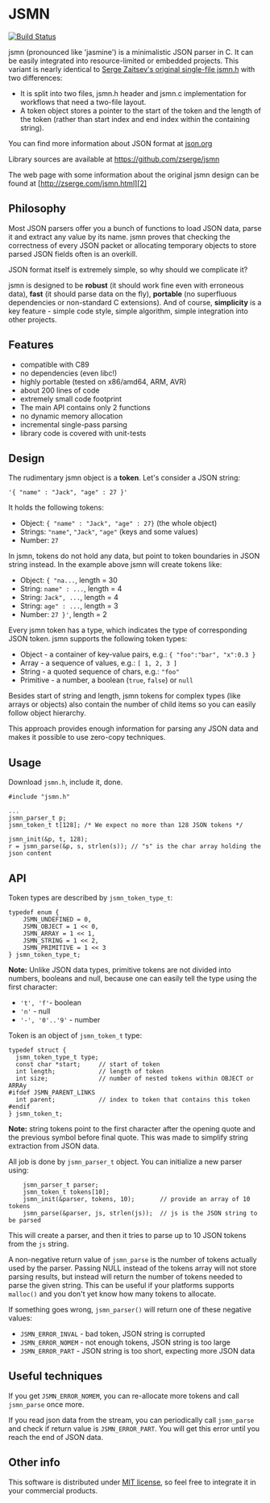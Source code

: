 JSMN
====

[![Build Status](https://travis-ci.org/zserge/jsmn.svg?branch=master)](https://travis-ci.org/zserge/jsmn)

jsmn (pronounced like 'jasmine') is a minimalistic JSON parser in C.  It can be
easily integrated into resource-limited or embedded projects.  This variant is
nearly identical to [Serge Zaitsev's original single-file jsmn.h](https://github.com/zserge/jsmn) with two differences:
* It is split into two files, jsmn.h header and jsmn.c implementation for
workflows that need a two-file layout.
* A token object stores a pointer to the start of the token and the length of
the token (rather than start index and end index within the containing string).

You can find more information about JSON format at [json.org][1]

Library sources are available at https://github.com/zserge/jsmn

The web page with some information about the original jsmn design can be found
at [http://zserge.com/jsmn.html][2]

Philosophy
----------

Most JSON parsers offer you a bunch of functions to load JSON data, parse it
and extract any value by its name. jsmn proves that checking the correctness of
every JSON packet or allocating temporary objects to store parsed JSON fields
often is an overkill. 

JSON format itself is extremely simple, so why should we complicate it?

jsmn is designed to be	**robust** (it should work fine even with erroneous
data), **fast** (it should parse data on the fly), **portable** (no superfluous
dependencies or non-standard C extensions). And of course, **simplicity** is a
key feature - simple code style, simple algorithm, simple integration into
other projects.

Features
--------

* compatible with C89
* no dependencies (even libc!)
* highly portable (tested on x86/amd64, ARM, AVR)
* about 200 lines of code
* extremely small code footprint
* The main API contains only 2 functions
* no dynamic memory allocation
* incremental single-pass parsing
* library code is covered with unit-tests

Design
------

The rudimentary jsmn object is a **token**. Let's consider a JSON string:

	'{ "name" : "Jack", "age" : 27 }'

It holds the following tokens:

* Object: `{ "name" : "Jack", "age" : 27}` (the whole object)
* Strings: `"name"`, `"Jack"`, `"age"` (keys and some values)
* Number: `27`

In jsmn, tokens do not hold any data, but point to token boundaries in JSON
string instead. In the example above jsmn will create tokens like:
* Object: `{ "na...`, length = 30
* String: `name" : ...`, length = 4
* String: `Jack", ...`, length = 4
* String: `age" : ...`, length = 3
* Number: `27 }'`, length = 2

Every jsmn token has a type, which indicates the type of corresponding JSON
token. jsmn supports the following token types:

* Object - a container of key-value pairs, e.g.:
	`{ "foo":"bar", "x":0.3 }`
* Array - a sequence of values, e.g.:
	`[ 1, 2, 3 ]`
* String - a quoted sequence of chars, e.g.: `"foo"`
* Primitive - a number, a boolean (`true`, `false`) or `null`

Besides start of string and length, jsmn tokens for complex types (like arrays
or objects) also contain the number of child items so you can easily follow
object hierarchy.

This approach provides enough information for parsing any JSON data and makes
it possible to use zero-copy techniques.

Usage
-----

Download `jsmn.h`, include it, done.

```
#include "jsmn.h"

...
jsmn_parser_t p;
jsmn_token_t t[128]; /* We expect no more than 128 JSON tokens */

jsmn_init(&p, t, 128);
r = jsmn_parse(&p, s, strlen(s)); // "s" is the char array holding the json content
```

API
---

Token types are described by `jsmn_token_type_t`:

	typedef enum {
		JSMN_UNDEFINED = 0,
		JSMN_OBJECT = 1 << 0,
		JSMN_ARRAY = 1 << 1,
		JSMN_STRING = 1 << 2,
		JSMN_PRIMITIVE = 1 << 3
	} jsmn_token_type_t;

**Note:** Unlike JSON data types, primitive tokens are not divided into
numbers, booleans and null, because one can easily tell the type using the
first character:

* `'t', 'f'`- boolean
* `'n'` - null
* `'-', '0'..'9'` - number

Token is an object of `jsmn_token_t` type:

```
typedef struct {
  jsmn_token_type_t type;
  const char *start;     // start of token
  int length;            // length of token
  int size;              // number of nested tokens within OBJECT or ARRAy
#ifdef JSMN_PARENT_LINKS
  int parent;            // index to token that contains this token
#endif
} jsmn_token_t;
```
**Note:** string tokens point to the first character after
the opening quote and the previous symbol before final quote. This was made 
to simplify string extraction from JSON data.

All job is done by `jsmn_parser_t` object. You can initialize a new parser using:

```
	jsmn_parser_t parser;
	jsmn_token_t tokens[10];
	jsmn_init(&parser, tokens, 10);       // provide an array of 10 tokens
	jsmn_parse(&parser, js, strlen(js));  // js is the JSON string to be parsed
```

This will create a parser, and then it tries to parse up to 10 JSON tokens from
the `js` string.

A non-negative return value of `jsmn_parse` is the number of tokens actually
used by the parser.
Passing NULL instead of the tokens array will not store parsing results, but
instead will return the number of tokens needed to parse the given
string. This can be useful if your platforms supports `malloc()` and you don't
yet know how many tokens to allocate.

If something goes wrong, `jsmn_parser()` will return one of these negative
values:

* `JSMN_ERROR_INVAL` - bad token, JSON string is corrupted
* `JSMN_ERROR_NOMEM` - not enough tokens, JSON string is too large
* `JSMN_ERROR_PART` - JSON string is too short, expecting more JSON data


Useful techniques
-----------------
If you get `JSMN_ERROR_NOMEM`, you can re-allocate more tokens and call
`jsmn_parse` once more.

If you read json data from the stream, you can
periodically call `jsmn_parse` and check if return value is `JSMN_ERROR_PART`.
You will get this error until you reach the end of JSON data.

Other info
----------

This software is distributed under [MIT license](http://www.opensource.org/licenses/mit-license.php),
 so feel free to integrate it in your commercial products.

[1]: http://www.json.org/
[2]: http://zserge.com/jsmn.html
